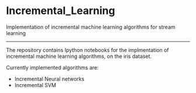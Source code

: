 # Incremental_Learning
Implementation of incremental machine learning algorithms for stream learning

--------------------

The repository contains Ipython notebooks for the implmentation of incremental machine learning algorithms, on the iris dataset. 

Currently implemented algorithms are:

* Incremental Neural networks
* Incremental SVM
